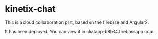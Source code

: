 # kinetix-chat

This is a cloud collorboration part, based on the firebase and Angular2.

It has been deployed. You can view it in chatapp-b8b34.firebaseapp.com
